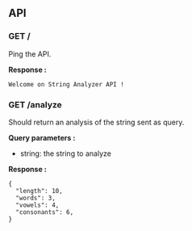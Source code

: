 ## API

### GET /

Ping the API.

**Response :**

```
Welcome on String Analyzer API !
```

### GET /analyze

Should return an analysis of the string sent as query.

**Query parameters :**

- string: the string to analyze

**Response :**

```
{
  "length": 10,
  "words": 3,
  "vowels": 4,
  "consonants": 6,
}
```
